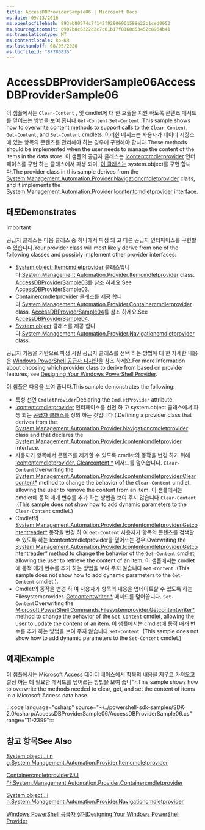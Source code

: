 ```yaml
---
title: AccessDBProviderSample06 | Microsoft Docs
ms.date: 09/13/2016
ms.openlocfilehash: 893eb80574c7f142f92906961588e22b1ced0052
ms.sourcegitcommit: 0907b8c6322d2c7c61b17f8168d53452c8964b41
ms.translationtype: MT
ms.contentlocale: ko-KR
ms.lasthandoff: 08/05/2020
ms.locfileid: "87786835"
---
```

# <a name="accessdbprovidersample06"></a><span data-ttu-id="f4fdb-102">AccessDBProviderSample06</span><span class="sxs-lookup"><span data-stu-id="f4fdb-102">AccessDBProviderSample06</span></span>

<span data-ttu-id="f4fdb-103">이 샘플에서는 `Clear-Content` , 및 cmdlet에 대 한 호출을 지원 하도록 콘텐츠 메서드를 덮어쓰는 방법을 보여 줍니다 `Get-Content` `Set-Content` .</span><span class="sxs-lookup"><span data-stu-id="f4fdb-103">This sample shows how to overwrite content methods to support calls to the `Clear-Content`, `Get-Content`, and `Set-Content` cmdlets.</span></span> <span data-ttu-id="f4fdb-104">이러한 메서드는 사용자가 데이터 저장소에 있는 항목의 콘텐츠를 관리해야 하는 경우에 구현해야 합니다.</span><span class="sxs-lookup"><span data-stu-id="f4fdb-104">These methods should be implemented when the user needs to manage the content of the items in the data store.</span></span> <span data-ttu-id="f4fdb-105">이 샘플의 공급자 클래스는 [Icontentcmdletprovider](/dotnet/api/System.Management.Automation.Provider.IContentCmdletProvider) 인터페이스를 구현 하는 클래스에서 파생 되며, [이 클래스는](/dotnet/api/System.Management.Automation.Provider.NavigationCmdletProvider) system.object를 구현 합니다.</span><span class="sxs-lookup"><span data-stu-id="f4fdb-105">The provider class in this sample derives from the [System.Management.Automation.Provider.Navigationcmdletprovider](/dotnet/api/System.Management.Automation.Provider.NavigationCmdletProvider) class, and it implements the [System.Management.Automation.Provider.Icontentcmdletprovider](/dotnet/api/System.Management.Automation.Provider.IContentCmdletProvider) interface.</span></span>

## <a name="demonstrates"></a><span data-ttu-id="f4fdb-106">데모</span><span class="sxs-lookup"><span data-stu-id="f4fdb-106">Demonstrates</span></span>

> [!IMPORTANT]
> <span data-ttu-id="f4fdb-107">공급자 클래스는 다음 클래스 중 하나에서 파생 되 고 다른 공급자 인터페이스를 구현할 수 있습니다.</span><span class="sxs-lookup"><span data-stu-id="f4fdb-107">Your provider class will most likely derive from one of the following classes and possibly implement other provider interfaces:</span></span>
>
> - <span data-ttu-id="f4fdb-108">[System.object. Itemcmdletprovider](/dotnet/api/System.Management.Automation.Provider.ItemCmdletProvider) 클래스입니다.</span><span class="sxs-lookup"><span data-stu-id="f4fdb-108">[System.Management.Automation.Provider.Itemcmdletprovider](/dotnet/api/System.Management.Automation.Provider.ItemCmdletProvider) class.</span></span> <span data-ttu-id="f4fdb-109">[AccessDBProviderSample03](./accessdbprovidersample03.md)를 참조 하세요.</span><span class="sxs-lookup"><span data-stu-id="f4fdb-109">See [AccessDBProviderSample03](./accessdbprovidersample03.md).</span></span>
> - <span data-ttu-id="f4fdb-110">[Containercmdletprovider](/dotnet/api/System.Management.Automation.Provider.ContainerCmdletProvider) 클래스를 제공 합니다.</span><span class="sxs-lookup"><span data-stu-id="f4fdb-110">[System.Management.Automation.Provider.Containercmdletprovider](/dotnet/api/System.Management.Automation.Provider.ContainerCmdletProvider) class.</span></span> <span data-ttu-id="f4fdb-111">[AccessDBProviderSample04](./accessdbprovidersample04.md)를 참조 하세요.</span><span class="sxs-lookup"><span data-stu-id="f4fdb-111">See [AccessDBProviderSample04](./accessdbprovidersample04.md).</span></span>
> - <span data-ttu-id="f4fdb-112">[System.object](/dotnet/api/System.Management.Automation.Provider.NavigationCmdletProvider) 클래스를 제공 합니다.</span><span class="sxs-lookup"><span data-stu-id="f4fdb-112">[System.Management.Automation.Provider.Navigationcmdletprovider](/dotnet/api/System.Management.Automation.Provider.NavigationCmdletProvider) class.</span></span>
>
> <span data-ttu-id="f4fdb-113">공급자 기능을 기반으로 파생 시킬 공급자 클래스를 선택 하는 방법에 대 한 자세한 내용은 [Windows PowerShell 공급자 디자인](./provider-types.md)을 참조 하세요.</span><span class="sxs-lookup"><span data-stu-id="f4fdb-113">For more information about choosing which provider class to derive from based on provider features, see [Designing Your Windows PowerShell Provider](./provider-types.md).</span></span>

<span data-ttu-id="f4fdb-114">이 샘플은 다음을 보여 줍니다.</span><span class="sxs-lookup"><span data-stu-id="f4fdb-114">This sample demonstrates the following:</span></span>

- <span data-ttu-id="f4fdb-115">특성 선언 `CmdletProvider`</span><span class="sxs-lookup"><span data-stu-id="f4fdb-115">Declaring the `CmdletProvider` attribute.</span></span>
- <span data-ttu-id="f4fdb-116">[Icontentcmdletprovider](/dotnet/api/System.Management.Automation.Provider.IContentCmdletProvider) 인터페이스를 선언 하 고 system.object 클래스에서 파생 되는 [공급자 클래스를](/dotnet/api/System.Management.Automation.Provider.NavigationCmdletProvider) 정의 하는 것입니다 (.</span><span class="sxs-lookup"><span data-stu-id="f4fdb-116">Defining a provider class that derives from the [System.Management.Automation.Provider.Navigationcmdletprovider](/dotnet/api/System.Management.Automation.Provider.NavigationCmdletProvider) class and that declares the [System.Management.Automation.Provider.Icontentcmdletprovider](/dotnet/api/System.Management.Automation.Provider.IContentCmdletProvider) interface.</span></span>
- <span data-ttu-id="f4fdb-117">사용자가 항목에서 콘텐츠를 제거할 수 있도록 cmdlet의 동작을 변경 하기 위해 [Icontentcmdletprovider. Clearcontent \*](/dotnet/api/System.Management.Automation.Provider.IContentCmdletProvider.ClearContent) 메서드를 덮어씁니다. `Clear-Content`</span><span class="sxs-lookup"><span data-stu-id="f4fdb-117">Overwriting the [System.Management.Automation.Provider.Icontentcmdletprovider.Clearcontent\*](/dotnet/api/System.Management.Automation.Provider.IContentCmdletProvider.ClearContent) method to change the behavior of the `Clear-Content` cmdlet, allowing the user to remove the content from an item.</span></span> <span data-ttu-id="f4fdb-118">이 샘플에서는 cmdlet에 동적 매개 변수를 추가 하는 방법을 보여 주지 않습니다 `Clear-Content` .</span><span class="sxs-lookup"><span data-stu-id="f4fdb-118">(This sample does not show how to add dynamic parameters to the `Clear-Content` cmdlet.)</span></span>
- <span data-ttu-id="f4fdb-119">Cmdlet의 [System.Management.Automation.Provider.Icontentcmdletprovider.Getcontentreader\*](/dotnet/api/System.Management.Automation.Provider.IContentCmdletProvider.GetContentReader) 동작을 변경 하 여 `Get-Content` 사용자가 항목의 콘텐츠를 검색할 수 있도록 하는 Icontentcmdletprovider을 덮어쓰는 경우.</span><span class="sxs-lookup"><span data-stu-id="f4fdb-119">Overwriting the [System.Management.Automation.Provider.Icontentcmdletprovider.Getcontentreader\*](/dotnet/api/System.Management.Automation.Provider.IContentCmdletProvider.GetContentReader) method to change the behavior of the `Get-Content` cmdlet, allowing the user to retrieve the content of an item.</span></span> <span data-ttu-id="f4fdb-120">이 샘플에서는 cmdlet에 동적 매개 변수를 추가 하는 방법을 보여 주지 않습니다 `Get-Content` .</span><span class="sxs-lookup"><span data-stu-id="f4fdb-120">(This sample does not show how to add dynamic parameters to the `Get-Content` cmdlet.).</span></span>
- <span data-ttu-id="f4fdb-121">Cmdlet의 동작을 변경 하 여 사용자가 항목의 내용을 업데이트할 수 있도록 하는 Filesystemprovider. [Getcontentwriter \*](/dotnet/api/Microsoft.PowerShell.Commands.FileSystemProvider.GetContentWriter) 메서드를 덮어씁니다. `Set-Content`</span><span class="sxs-lookup"><span data-stu-id="f4fdb-121">Overwriting the [Microsoft.PowerShell.Commands.Filesystemprovider.Getcontentwriter\*](/dotnet/api/Microsoft.PowerShell.Commands.FileSystemProvider.GetContentWriter) method to change the behavior of the `Set-Content` cmdlet, allowing the user to update the content of an item.</span></span> <span data-ttu-id="f4fdb-122">이 샘플에서는 cmdlet에 동적 매개 변수를 추가 하는 방법을 보여 주지 않습니다 `Set-Content` .</span><span class="sxs-lookup"><span data-stu-id="f4fdb-122">(This sample does not show how to add dynamic parameters to the `Set-Content` cmdlet.)</span></span>

## <a name="example"></a><span data-ttu-id="f4fdb-123">예제</span><span class="sxs-lookup"><span data-stu-id="f4fdb-123">Example</span></span>

<span data-ttu-id="f4fdb-124">이 샘플에서는 Microsoft Access 데이터 베이스에서 항목의 내용을 지우고 가져오고 설정 하는 데 필요한 메서드를 덮어쓰는 방법을 보여 줍니다.</span><span class="sxs-lookup"><span data-stu-id="f4fdb-124">This sample shows how to overwrite the methods needed to clear, get, and set the content of items in a Microsoft Access data base.</span></span>

:::code language="csharp" source="~/../powershell-sdk-samples/SDK-2.0/csharp/AccessDBProviderSample06/AccessDBProviderSample06.cs" range="11-2399":::

## <a name="see-also"></a><span data-ttu-id="f4fdb-125">참고 항목</span><span class="sxs-lookup"><span data-stu-id="f4fdb-125">See Also</span></span>

[<span data-ttu-id="f4fdb-126">System.object.. i n g.</span><span class="sxs-lookup"><span data-stu-id="f4fdb-126">System.Management.Automation.Provider.Itemcmdletprovider</span></span>](/dotnet/api/System.Management.Automation.Provider.ItemCmdletProvider)

[<span data-ttu-id="f4fdb-127">Containercmdletprovider입니다.</span><span class="sxs-lookup"><span data-stu-id="f4fdb-127">System.Management.Automation.Provider.Containercmdletprovider</span></span>](/dotnet/api/System.Management.Automation.Provider.ContainerCmdletProvider)

[<span data-ttu-id="f4fdb-128">System.object.. i n.</span><span class="sxs-lookup"><span data-stu-id="f4fdb-128">System.Management.Automation.Provider.Navigationcmdletprovider</span></span>](/dotnet/api/System.Management.Automation.Provider.NavigationCmdletProvider)

[<span data-ttu-id="f4fdb-129">Windows PowerShell 공급자 설계</span><span class="sxs-lookup"><span data-stu-id="f4fdb-129">Designing Your Windows PowerShell Provider</span></span>](./provider-types.md)
